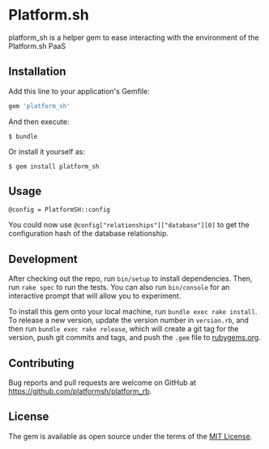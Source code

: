 # Platform.sh
platform_sh is a helper gem to ease interacting with the environment of the Platform.sh PaaS

## Installation

Add this line to your application's Gemfile:

```ruby
gem 'platform_sh'
```

And then execute:

    $ bundle

Or install it yourself as:

    $ gem install platform_sh

## Usage

    @config = PlatformSH::config

You could now use `@config["relationships"]["database"][0]` to get the configuration hash of the
database relationship.

## Development

After checking out the repo, run `bin/setup` to install dependencies. Then, run `rake spec` to run the tests. You can also run `bin/console` for an interactive prompt that will allow you to experiment.

To install this gem onto your local machine, run `bundle exec rake install`. To release a new version, update the version number in `version.rb`, and then run `bundle exec rake release`, which will create a git tag for the version, push git commits and tags, and push the `.gem` file to [rubygems.org](https://rubygems.org).

## Contributing

Bug reports and pull requests are welcome on GitHub at https://github.com/platformsh/platform_rb.


## License

The gem is available as open source under the terms of the [MIT License](http://opensource.org/licenses/MIT).

